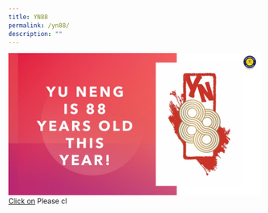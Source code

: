 ```yaml
---
title: YN88
permalink: /yn88/
description: ""
---
```

![](/images/YN88%20logo%20v2.jpg)
[Click on](https://heyzine.com/flip-book/aeac561eaf.html)
Please cl
